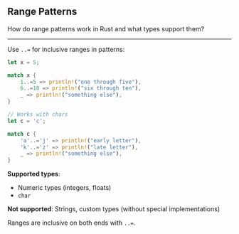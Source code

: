 ## Range Patterns

How do range patterns work in Rust and what types support them?

---

Use `..=` for inclusive ranges in patterns:

```rust
let x = 5;

match x {
    1..=5 => println!("one through five"),
    6..=10 => println!("six through ten"),
    _ => println!("something else"),
}

// Works with chars
let c = 'c';

match c {
    'a'..='j' => println!("early letter"),
    'k'..='z' => println!("late letter"),
    _ => println!("something else"),
}
```

**Supported types**: 
- Numeric types (integers, floats)
- `char`

**Not supported**: Strings, custom types (without special implementations)

Ranges are inclusive on both ends with `..=`.

